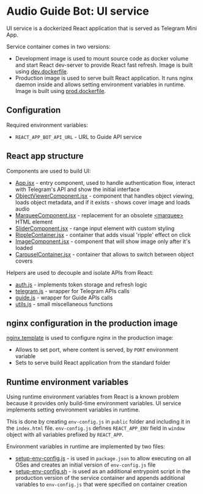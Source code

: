# Audio Guide Bot: UI service
UI service is a dockerized React application that is served as Telegram Mini App.

Service container comes in two versions:
- Development image is used to mount source code as docker volume and start React dev-server to provide React fast refresh. Image is built using [dev.dockerfile](./dev.dockerfile).
- Production image is used to serve built React application. It runs nginx daemon inside and allows setting environment variables in runtime. Image is built using [prod.dockerfile](./prod.dockerfile).

## Configuration
Required environment variables:
- `REACT_APP_BOT_API_URL` - URL to Guide API service

## React app structure
Components are used to build UI:
- [App.jsx](./src/App.jsx) - entry component, used to handle authentication flow, interact with Telegram's API and show the initial interface
- [ObjectViewerComponent.jsx](./src/components/ObjectViewerComponent.jsx) - component that handles object viewing, loads object metadata, and if it exists - shows cover image and loads audio
- [MarqueeComponent.jsx](./src/components/MarqueeComponent.jsx) - replacement for an obsolete [\<marquee>](https://developer.mozilla.org/en-US/docs/Web/HTML/Element/marquee) HTML element
- [SliderComponent.jsx](./src/components/SliderComponent.jsx) - range input element with custom styling
- [RippleContainer.jsx](./src/components/RippleContainer.jsx) - container that adds visual 'ripple' effect on click
- [ImageComponent.jsx](./src/components/ImageComponent.jsx) - component that will show image only after it's loaded
- [CarouselContainer.jsx](./src/components/CarouselContainer.jsx) - container that allows to switch between object covers

Helpers are used to decouple and isolate APIs from React:
- [auth.js](./src/api/auth.js) - implements token storage and refresh logic
- [telegram.js](./src/api/telegram.js) - wrapper for Telegram APIs calls
- [guide.js](./src/api/guide.js) - wrapper for Guide APIs calls
- [utils.js](./src/api/utils.js) - small miscellaneous functions

## nginx configuration in the production image
[nginx.template](./nginx.template) is used to configure nginx in the production image:
- Allows to set port, where content is served, by `PORT` environment variable
- Sets to serve build React application from the standard folder

## Runtime environment variables
Using runtime environment variables from React is a known problem because it provides only build-time environment variables. UI service implements setting environment variables in runtime.

This is done by creating `env-config.js` in `public` folder and including it in the `index.html` file. `env-config.js` defines `REACT_APP_ENV` field in `window` object with all variables prefixed by `REACT_APP`. 

Environment variables in runtime are implemented by two files:
- [setup-env-config.js](./setup-env-config.js) - is used in `package.json` to allow executing on all OSes and creates an initial version of `env-config.js` file
- [setup-env-config.sh](./setup-env-config.sh) - is used as an additional entrypoint script in the production version of the service container and appends additional variables to `env-config.js` that were specified on container creation